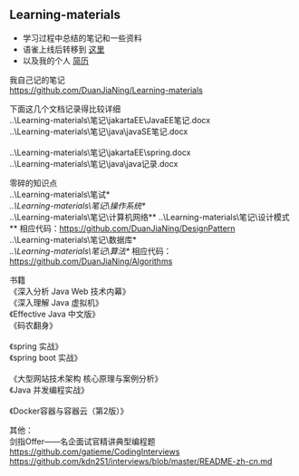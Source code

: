 ## Learning-materials

- 学习过程中总结的笔记和一些资料
- 语雀上线后转移到 [这里](https://www.yuque.com/cafebabe-tlfkn)
- 以及我的个人 [简历](https://github.com/DuanJiaNing/Learning-materials/blob/master/%E7%AE%80%E5%8E%86/2019-02-%E7%AE%80%E5%8E%86/%E6%B1%82%E8%81%8C%E7%AE%80%E5%8E%86-%E6%AE%B5%E4%BD%B3%E5%AE%81-java%E5%BC%80%E5%8F%91%E5%B7%A5%E7%A8%8B%E5%B8%88-18328083078.pdf)

我自己记的笔记<br/>
  https://github.com/DuanJiaNing/Learning-materials<br/>

下面这几个文档记录得比较详细<br/>
  ..\Learning-materials\笔记\jakartaEE\JavaEE笔记.docx<br/>
  ..\Learning-materials\笔记\java\javaSE笔记.docx<br/>
<br/>
  ..\Learning-materials\笔记\jakartaEE\spring.docx<br/>
  ..\Learning-materials\笔记\java\java记录.docx<br/>


零碎的知识点<br/>
  ..\Learning-materials\笔试\**<br/>
  ..\Learning-materials\笔记\操作系统\**<br/>
  ..\Learning-materials\笔记\计算机网络\**
  ..\Learning-materials\笔记\设计模式\**  相应代码：https://github.com/DuanJiaNing/DesignPattern<br/>
  ..\Learning-materials\笔记\数据库\**<br/>
  ..\Learning-materials\笔记\算法\**  相应代码：https://github.com/DuanJiaNing/Algorithms<br/>

书籍<br/>
  《深入分析 Java Web 技术内幕》<br/>
  《深入理解 Java 虚拟机》<br/>
  《Effective Java 中文版》<br/>
  《码农翻身》<br/>
<br/>
  《spring 实战》<br/>
  《spring boot 实战》<br/>
<br/>
  《大型网站技术架构 核心原理与案例分析》<br/>
  《Java 并发编程实战》<br/>
<br/>
  《Docker容器与容器云（第2版）》<br/>

其他：<br/>
  剑指Offer——名企面试官精讲典型编程题<br/>
  https://github.com/gatieme/CodingInterviews<br/>
  https://github.com/kdn251/interviews/blob/master/README-zh-cn.md<br/>